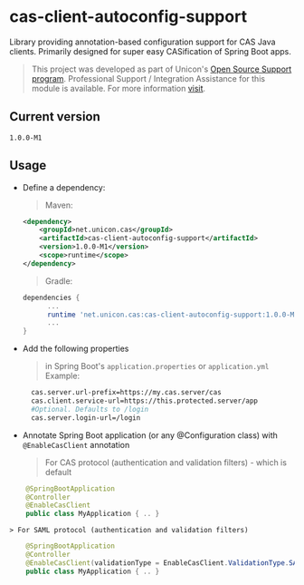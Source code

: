 cas-client-autoconfig-support
=============================

Library providing annotation-based configuration support for CAS Java clients. Primarily designed for super easy CASification of Spring Boot apps.

> This project was developed as part of Unicon's [Open Source Support program](https://unicon.net/opensource).
Professional Support / Integration Assistance for this module is available. For more information [visit](https://unicon.net/opensource/cas).

## Current version
`1.0.0-M1`

## Usage

* Define a dependency:

  > Maven:

  ```xml
  <dependency>
      <groupId>net.unicon.cas</groupId>
      <artifactId>cas-client-autoconfig-support</artifactId>
      <version>1.0.0-M1</version>
      <scope>runtime</scope>
  </dependency>
  ```

  > Gradle:

  ```Groovy
  dependencies {
        ...
        runtime 'net.unicon.cas:cas-client-autoconfig-support:1.0.0-M1'
        ...
  }
  ```

* Add the following properties

  > in Spring Boot's `application.properties` or `application.yml` Example:

  ```bash
    cas.server.url-prefix=https://my.cas.server/cas
    cas.client.service-url=https://this.protected.server/app
    #Optional. Defaults to /login
    cas.server.login-url=/login
  ```

* Annotate Spring Boot application (or any @Configuration class) with `@EnableCasClient` annotation

    > For CAS protocol (authentication and validation filters) - which is default

```java
    @SpringBootApplication
    @Controller
    @EnableCasClient
    public class MyApplication { .. }
```

    > For SAML protocol (authentication and validation filters)

```java
    @SpringBootApplication
    @Controller
    @EnableCasClient(validationType = EnableCasClient.ValidationType.SAML)
    public class MyApplication { .. }
```

